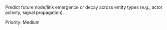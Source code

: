 Predict future node/link emergence or decay across entity types (e.g., actor activity, signal propagation).

Priority: Medium